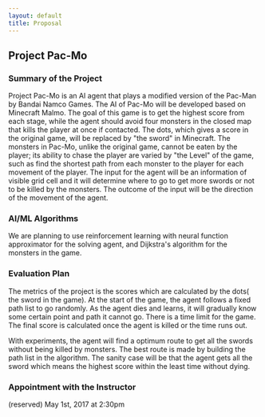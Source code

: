 ```yaml
---
layout: default
title: Proposal
---
```

## Project Pac-Mo

### Summary of the Project


Project Pac-Mo is an AI agent that plays a modified version of the Pac-Man by Bandai
Namco Games. The AI of Pac-Mo will be developed based on Minecraft Malmo. The goal of this game is to get the highest score from each stage, while the agent should avoid four monsters in the closed map that kills the player at once if contacted. The dots, which gives a score in the original game, will be replaced by "the sword" in Minecraft. The monsters in Pac-Mo, unlike the original game, cannot be eaten by the player; its ability to chase the player are varied by "the Level" of the game, such as find the shortest path from each monster to the player for each movement of the player. The input for the agent will be an information of visible grid cell and it will determine where to go to get more swords or not to be killed by the monsters. The outcome of the input will be the direction of the movement of the agent.

### AI/ML Algorithms
We are planning to use reinforcement learning with neural function approximator for the solving agent, and Dijkstra's algorithm for the monsters in the game.

### Evaluation Plan
The metrics of the project is the scores which are calculated by the dots( the sword in the game). At the start of the game, the agent follows a fixed path list to go randomly. As the agent dies and learns, it will gradually know some certain point and path it cannot go. There is a time limit for the game. The final score is calculated once the agent is killed or the time runs out. 

With experiments, the agent will find a optimum route to get all the swords without being killed by monsters. The best route is made by building the path list in the algorithm. The sanity case will be that the agent gets all the sword which means the highest score within the least time without dying.

### Appointment with the Instructor
(reserved) May 1st, 2017 at 2:30pm
